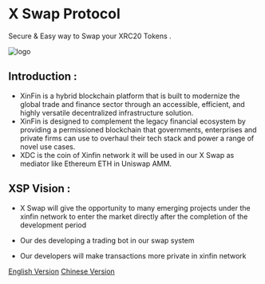 # X Swap Protocol

Secure & Easy way to Swap your XRC20 Tokens .



![logo](https://i.imgur.com/Nmd3jJ8.png)

## Introduction : 


- XinFin is a hybrid blockchain platform that is built to modernize the global trade and finance sector through an accessible, efficient, and highly versatile decentralized infrastructure solution.
- XinFin is designed to complement the legacy financial ecosystem by providing a permissioned blockchain that governments, enterprises and private firms can use to overhaul their tech stack and power a range of novel use cases.
- XDC is the coin of Xinfin network it will be used in our X Swap as mediator like Ethereum ETH in Uniswap AMM.


## XSP Vision :


* X Swap will give the opportunity to many emerging projects under the xinfin network to enter the market directly after the completion of the development period

* Our des developing a trading bot in our swap system

* Our developers will make transactions more private in xinfin network




[English Version](https://xinfin.uk/WhitepaperV1.pdf)
[Chinese Version](https://xinfin.uk/CN.pdf)


